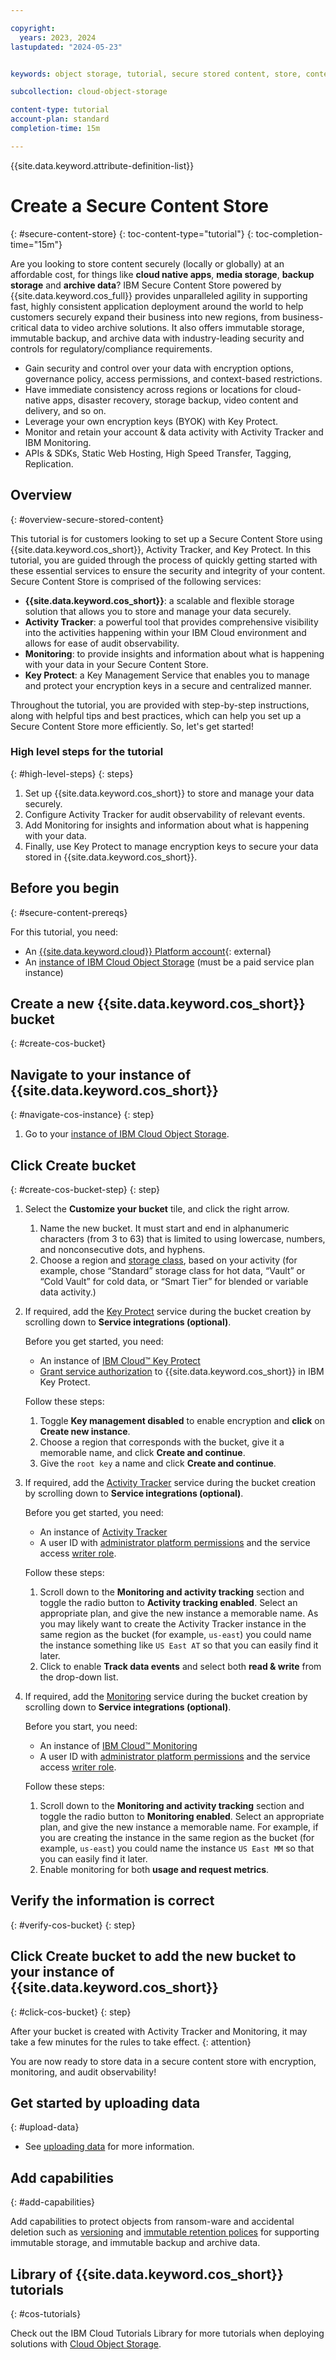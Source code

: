 ```yaml
---

copyright:
  years: 2023, 2024
lastupdated: "2024-05-23"


keywords: object storage, tutorial, secure stored content, store, content, secure, secure content store

subcollection: cloud-object-storage

content-type: tutorial
account-plan: standard
completion-time: 15m

---
```


{{site.data.keyword.attribute-definition-list}}

# Create a Secure Content Store
{: #secure-content-store}
{: toc-content-type="tutorial"}
{: toc-completion-time="15m"}

Are you looking to store content securely (locally or globally) at an affordable cost​, for things like **cloud native apps**, **media storage**, **backup storage** and **archive data**? IBM Secure Content Store powered by {{site.data.keyword.cos_full}} provides unparalleled agility in supporting fast, highly consistent application deployment around the world to help customers securely expand their business into new regions, from business-critical data to video archive solutions.  It also offers immutable storage, immutable backup, and archive data with industry-leading security and controls for regulatory/compliance requirements​.

- Gain security and control over your data with encryption options, governance policy, access permissions, and context-based restrictions​.
- Have immediate consistency across regions or locations for cloud-native apps, disaster recovery, storage backup, video content and delivery, and so on. ​
- Leverage your own encryption keys (BYOK) with Key Protect.
- Monitor and retain your account & data activity with Activity Tracker and IBM Monitoring.
- APIs & SDKs, Static Web Hosting, High Speed Transfer, Tagging, Replication.

## Overview
{: #overview-secure-stored-content}

This tutorial is for customers looking to set up a Secure Content Store using {{site.data.keyword.cos_short}}, Activity Tracker, and Key Protect. In this tutorial, you are guided through the process of quickly getting started with these essential services to ensure the security and integrity of your content. Secure Content Store is comprised of the following services:

- **{{site.data.keyword.cos_short}}**: a scalable and flexible storage solution that allows you to store and manage your data securely.
- **Activity Tracker**: a powerful tool that provides comprehensive visibility into the activities happening within your IBM Cloud environment and allows for ease of audit observability.
- **Monitoring**: to provide insights and information about what is happening with your data in your Secure Content Store.
- **Key Protect**: a Key Management Service that enables you to manage and protect your encryption keys in a secure and centralized manner.

Throughout the tutorial, you are provided with step-by-step instructions, along with helpful tips and best practices, which can help you set up a Secure Content Store more efficiently.  So, let's get started!

### High level steps for the tutorial
{: #high-level-steps}
{: steps}

1. Set up {{site.data.keyword.cos_short}} to store and manage your data securely.
1. Configure Activity Tracker for audit observability of relevant events.
1. Add Monitoring for insights and information about what is happening with your data.
1. Finally, use Key Protect to manage encryption keys to secure your data stored in {{site.data.keyword.cos_short}}.

## Before you begin
{: #secure-content-prereqs}

For this tutorial, you need:
- An [{{site.data.keyword.cloud}} Platform account](https://cloud.ibm.com){: external}
- An [instance of IBM Cloud Object Storage](/objectstorage/create) (must be a paid service plan instance)

## Create a new {{site.data.keyword.cos_short}} bucket
{: #create-cos-bucket}

## Navigate to your instance of {{site.data.keyword.cos_short}}
{: #navigate-cos-instance}
{: step}

1. Go to your [instance of IBM Cloud Object Storage](/objectstorage/create).

## Click Create bucket
{: #create-cos-bucket-step}
{: step}

1. Select the **Customize your bucket** tile, and click the right arrow.
    1. Name the new bucket.  It must start and end in alphanumeric characters (from 3 to 63) that is limited to using lowercase, numbers, and nonconsecutive dots, and hyphens.
    1. Choose a region and [storage class](/docs/cloud-object-storage?topic=cloud-object-storage-classes#classes), based on your activity (for example, chose “Standard” storage class for hot data, “Vault” or “Cold Vault” for cold data, or “Smart Tier” for blended or variable data activity.)

1. If required, add the [Key Protect](/docs/cloud-object-storage?topic=cloud-object-storage-tutorial-kp-encrypt-bucket) service during the bucket creation by scrolling down to **Service integrations (optional)**.

   Before you get started, you need:

      - An instance of [IBM Cloud™ Key Protect](/docs/key-protect?topic=key-protect-getting-started-tutorial)
      - [Grant service authorization](/docs/cloud-object-storage?topic=cloud-object-storage-kp#kp-sa) to {{site.data.keyword.cos_short}} in IBM Key Protect.

   Follow these steps:

   1. Toggle **Key management disabled** to enable encryption and **click** on **Create new instance**.
   1. Choose a region that corresponds with the bucket, give it a memorable name, and click **Create and continue**.
   1. Give the `root key` a name and click **Create and continue**.

1. If required, add the [Activity Tracker](/docs/cloud-object-storage?topic=cloud-object-storage-tracking-cos-events) service during the bucket creation by scrolling down to **Service integrations (optional)**.

   Before you get started, you need:

     - An instance of [Activity Tracker](/docs/activity-tracker?topic=activity-tracker-getting-started)
     - A user ID with [administrator platform permissions](/docs/account?topic=account-userroles) and the service access [writer role](/docs/account?topic=account-userroles#service_access_roles).

   Follow these steps:

   1. Scroll down to the **Monitoring and activity tracking** section and toggle the radio button to **Activity tracking enabled**. Select an appropriate plan, and give the new instance a memorable name. As you may likely want to create the Activity Tracker instance in the same region as the bucket (for example, `us-east`) you could name the instance something like `US East AT` so that you can easily find it later.
   1. Click to enable **Track data events** and select both **read & write** from the drop-down list.

1. If required, add the [Monitoring](/docs/cloud-object-storage?topic=cloud-object-storage-monitoring-cos) service during the bucket creation by scrolling down to **Service integrations (optional)**.

   Before you start, you need:

     - An instance of [IBM Cloud™ Monitoring](/docs/monitoring?topic=monitoring-getting-started)
     - A user ID with [administrator platform permissions](/docs/account?topic=account-userroles) and the service access [writer role](/docs/account?topic=account-userroles#service_access_roles).

   Follow these steps:

   1. Scroll down to the **Monitoring and activity tracking** section and toggle the radio button to **Monitoring enabled**. Select an appropriate plan, and give the new instance a memorable name. For example, if you are creating the instance in the same region as the bucket (for example, `us-east`) you could name the instance `US East MM` so that you can easily find it later.
   1. Enable monitoring for both **usage and request metrics**.

## Verify the information is correct
{: #verify-cos-bucket}
{: step}

## Click Create bucket to add the new bucket to your instance of {{site.data.keyword.cos_short}}
{: #click-cos-bucket}
{: step}

After your bucket is created with Activity Tracker and Monitoring, it may take a few minutes for the rules to take effect.
{: attention}

You are now ready to store data in a secure content store with encryption, monitoring, and audit observability!

## Get started by uploading data
{: #upload-data}

- See [uploading data](/docs/cloud-object-storage?topic=cloud-object-storage-upload) for more information.

## Add capabilities
{: #add-capabilities}

Add capabilities to protect objects from ransom-ware and accidental deletion such as [versioning](/docs/cloud-object-storage?topic=cloud-object-storage-versioning) and [immutable retention polices](/docs/cloud-object-storage?topic=cloud-object-storage-ol-overview) for supporting immutable storage, and immutable backup and archive data.

## Library of {{site.data.keyword.cos_short}} tutorials
{: #cos-tutorials}

Check out the IBM Cloud Tutorials Library for more tutorials when deploying solutions with [Cloud Object Storage](https://cloud.ibm.com/docs?tab=tutorials&page=1&pageSize=20&tags=cloud-object-storage).

